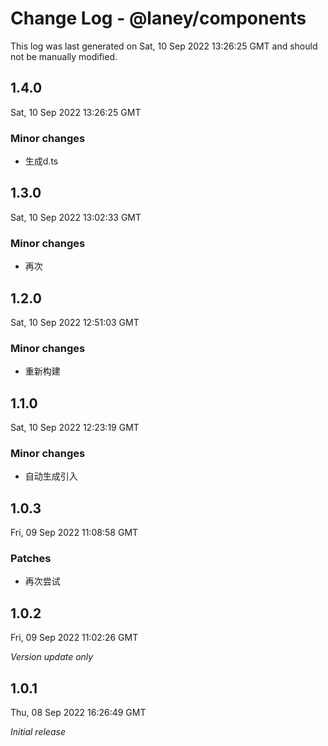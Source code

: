 # Change Log - @laney/components

This log was last generated on Sat, 10 Sep 2022 13:26:25 GMT and should not be manually modified.

## 1.4.0
Sat, 10 Sep 2022 13:26:25 GMT

### Minor changes

- 生成d.ts

## 1.3.0
Sat, 10 Sep 2022 13:02:33 GMT

### Minor changes

- 再次

## 1.2.0
Sat, 10 Sep 2022 12:51:03 GMT

### Minor changes

- 重新构建

## 1.1.0
Sat, 10 Sep 2022 12:23:19 GMT

### Minor changes

- 自动生成引入

## 1.0.3
Fri, 09 Sep 2022 11:08:58 GMT

### Patches

- 再次尝试

## 1.0.2
Fri, 09 Sep 2022 11:02:26 GMT

_Version update only_

## 1.0.1
Thu, 08 Sep 2022 16:26:49 GMT

_Initial release_


